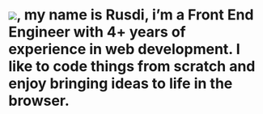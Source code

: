 <h1><b><img src="https://res.cloudinary.com/muhrusdi/image/upload/v1635324207/Hello.svg">, my name is Rusdi</b>, i’m a Front End Engineer with 4+ years of experience in web development. I like to code things from scratch and enjoy bringing ideas to life in the browser.</h1>
